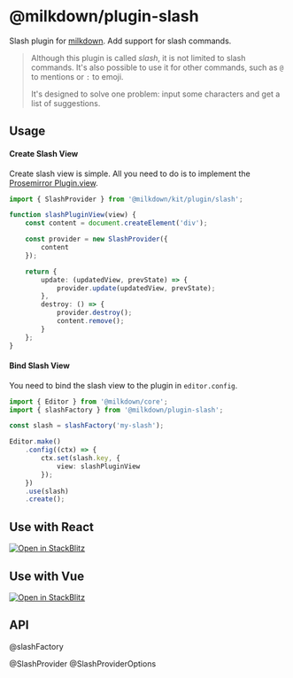 # @milkdown/plugin-slash

Slash plugin for [milkdown](https://milkdown.dev/).
Add support for slash commands.

> Although this plugin is called _slash_, it is not limited to slash commands.
> It's also possible to use it for other commands, such as `@` to mentions or `:` to emoji.
>
> It's designed to solve one problem: input some characters and get a list of suggestions.

## Usage

#### Create Slash View

Create slash view is simple.
All you need to do is to implement the [Prosemirror Plugin.view](https://prosemirror.net/docs/ref/#state.PluginSpec.view).

```typescript
import { SlashProvider } from '@milkdown/kit/plugin/slash';

function slashPluginView(view) {
	const content = document.createElement('div');

	const provider = new SlashProvider({
		content
	});

	return {
		update: (updatedView, prevState) => {
			provider.update(updatedView, prevState);
		},
		destroy: () => {
			provider.destroy();
			content.remove();
		}
	};
}
```

#### Bind Slash View

You need to bind the slash view to the plugin in `editor.config`.

```typescript
import { Editor } from '@milkdown/core';
import { slashFactory } from '@milkdown/plugin-slash';

const slash = slashFactory('my-slash');

Editor.make()
	.config((ctx) => {
		ctx.set(slash.key, {
			view: slashPluginView
		});
	})
	.use(slash)
	.create();
```

## Use with React

[![Open in StackBlitz](https://developer.stackblitz.com/img/open_in_stackblitz.svg)](https://stackblitz.com/github/Milkdown/examples/tree/main/react-slash)

## Use with Vue

[![Open in StackBlitz](https://developer.stackblitz.com/img/open_in_stackblitz.svg)](https://stackblitz.com/github/Milkdown/examples/tree/main/vue-slash)

## API

@slashFactory

@SlashProvider
@SlashProviderOptions
